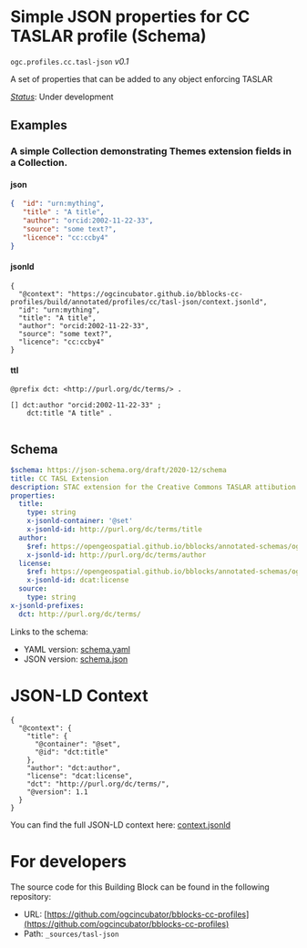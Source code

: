 
# Simple JSON properties for CC TASLAR profile (Schema)

`ogc.profiles.cc.tasl-json` *v0.1*

A set of properties that can be added to any object enforcing TASLAR 

[*Status*](http://www.opengis.net/def/status): Under development

## Examples

### A simple Collection demonstrating Themes extension fields in a Collection.
#### json
```json
{  "id": "urn:mything",
   "title" : "A title",
   "author": "orcid:2002-11-22-33",
   "source": "some text?",
   "licence": "cc:ccby4"
}
```

#### jsonld
```jsonld
{
  "@context": "https://ogcincubator.github.io/bblocks-cc-profiles/build/annotated/profiles/cc/tasl-json/context.jsonld",
  "id": "urn:mything",
  "title": "A title",
  "author": "orcid:2002-11-22-33",
  "source": "some text?",
  "licence": "cc:ccby4"
}
```

#### ttl
```ttl
@prefix dct: <http://purl.org/dc/terms/> .

[] dct:author "orcid:2002-11-22-33" ;
    dct:title "A title" .


```

## Schema

```yaml
$schema: https://json-schema.org/draft/2020-12/schema
title: CC TASL Extension
description: STAC extension for the Creative Commons TASLAR attibution profile.
properties:
  title:
    type: string
    x-jsonld-container: '@set'
    x-jsonld-id: http://purl.org/dc/terms/title
  author:
    $ref: https://opengeospatial.github.io/bblocks/annotated-schemas/ogc-utils/iri-or-curie/schema.yaml
    x-jsonld-id: http://purl.org/dc/terms/author
  license:
    $ref: https://opengeospatial.github.io/bblocks/annotated-schemas/ogc-utils/iri-or-curie/schema.yaml
    x-jsonld-id: dcat:license
  source:
    type: string
x-jsonld-prefixes:
  dct: http://purl.org/dc/terms/

```

Links to the schema:

* YAML version: [schema.yaml](https://ogcincubator.github.io/bblocks-cc-profiles/build/annotated/profiles/cc/tasl-json/schema.json)
* JSON version: [schema.json](https://ogcincubator.github.io/bblocks-cc-profiles/build/annotated/profiles/cc/tasl-json/schema.yaml)


# JSON-LD Context

```jsonld
{
  "@context": {
    "title": {
      "@container": "@set",
      "@id": "dct:title"
    },
    "author": "dct:author",
    "license": "dcat:license",
    "dct": "http://purl.org/dc/terms/",
    "@version": 1.1
  }
}
```

You can find the full JSON-LD context here:
[context.jsonld](https://ogcincubator.github.io/bblocks-cc-profiles/build/annotated/profiles/cc/tasl-json/context.jsonld)


# For developers

The source code for this Building Block can be found in the following repository:

* URL: [https://github.com/ogcincubator/bblocks-cc-profiles](https://github.com/ogcincubator/bblocks-cc-profiles)
* Path: `_sources/tasl-json`

